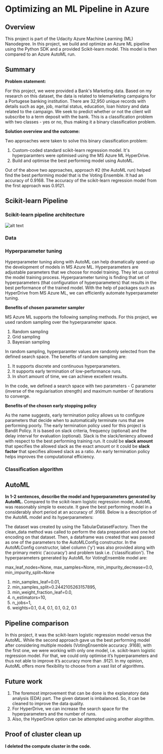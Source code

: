 # Optimizing an ML Pipeline in Azure

## Overview
This project is part of the Udacity Azure Machine Learning (ML) Nanodegree.
In this project, we build and optimize an Azure ML pipeline using the Python SDK and a provided Scikit-learn model.
This model is then compared to an Azure AutoML run.

## Summary

**Problem statement:**

For this project, we were provided a Bank's Marketing data. Based on my research on this dataset, the data is related to telemarketing campaigns for a Portugese banking institution. There are 32,950 unique records with details such as age, job, marital status, education, loan history and data related to the campaign. We seek to predict whether or not the client will subscribe to a term deposit with the bank. This is a classification problem with two classes - yes or no, thus making it a binary classification problem.

**Solution overview and the outcome:**

Two approaches were taken to solve this binary classification problem:
1. Custom-coded standard scikit-learn regression model. It's hyperparamters were optimised using the MS Azure ML HyperDrive.
2. Build and optimise the best performing model using AutoML.

Out of the above two approaches, approach #2 (the AutoML run) helped find the best performing model that is the Voting Ensemble. It had an accuracy of 0.9168. The accuracy of the scikit-learn regression model from the first approach was 0.9121.

## Scikit-learn Pipeline

### Scikit-learn pipeline architecture

![alt text](https://github.com/garimasharma4/AzureML/blob/master/Architecture%20Diagram%20Project%201.png?raw=false)

### Data

### Hyperparameter tuning
Hyperparameter tuning along with AutoML can help dramatically speed up the development of models in MS Azure ML. Hyperparameters are adjustable parameters that we choose for model training. They let us control the model training process. Hyperparameter tuning is finding that set of hyperparameters (that configuration of hyperparameters) that results in the best performance of the trained model. With the help of packages such as HyperDrive from MS Azure ML, we can efficiently automate hyperparameter tuning.

**Benefits of chosen parameter sampler**

MS Azure ML supports the following sampling methods. For this project, we used random sampling over the hyperparameter space.
1. Random sampling
2. Grid sampling
3. Bayesian sampling

In random sampling, hyperparamter values are randomly selected from the defined search space. The benefits of random sampling are:
1. It supports discrete and continuous hyperparameters.
2. It supports early termination of low-performance runs.
3. In short amount of time, we can achieve excellent results.

In the code, we defined a search space with two parameters - C parameter (inverse of the regularisation strength) and maximum number of iterations to converge.

**Benefits of the chosen early stopping policy**

As the name suggests, early termination policy allows us to configure parameters that decide when to automatically terminate runs that are performing poorly. The early termination policy used for this project is Bandit Policy. It is based on slack criteria, frequency (optional) and the delay interval for evaluation (optional). Slack is the slack/leniency allowed with respect to the best performing training run. It could be **slack amount** that specifies the allowed slack as the exact amount or it could be **slack factor** that specifies allowed slack as a ratio. An early termination policy helps improves the computational efficiency.

### Classification algorithm

## AutoML
**In 1-2 sentences, describe the model and hyperparameters generated by AutoML.**
Compared to the scikit-learn logistic regression model, AutoML was reasonably simple to execute. It gave the best performing model in a considerably short period at an accuracy of .9168. Below is a description of the AutoML model and its hyperparameters:

The dataset was created by using the TabularDatasetFactory. Then the clean_data method was called to perform the data preparation and one hot encoding on that dataset. Then, a dataframe was created that was passed as one of the parameters to the AutoMLConfig constructor. In the AutoMLConfig constructor, label column ('y') was also provided along with the primary metric ('accuracy') and problem task i.e. ('classification'). The hyperparameters generated by AutoML for VotingEnsemble model are:

max_leaf_nodes=None,
max_samples=None,
min_impurity_decrease=0.0,
min_impurity_split=None


1.  min_samples_leaf=0.01,
2.  min_samples_split=0.2442105263157895,
3.  min_weight_fraction_leaf=0.0,
4.  n_estimators=10,
5.  n_jobs=1,
6.  weights=0.1, 0.4, 0.1, 0.1, 0.2, 0.1

## Pipeline comparison
In this project, it was the scikit-learn logistic regression model versus the AutoML. While the second approach gave us the best performing model after considering multiple models (VotingEnsemble accuracy .9168), with the first one, we were working with only one model, i.e. scikit-learn logistic regression model. For that, we could only optimise it’s hyperparameters and thus not able to improve it’s accuracy more than .9121. In my opinion, AutoML offers more flexibility to choose from a vast list of algorithms.

## Future work
1. The foremost improvement that can be done is the explanatory data analysis (EDA) part. The given dataset is imbalanced. So, it can be cleaned to improve the data quality.
2. For HyperDrive, we can increase the search space for the hyperparameters and the number of runs.
3. Also, the HyperDrive option can be attempted using another alogrithm.

## Proof of cluster clean up
**I deleted the compute cluster in the code.**
